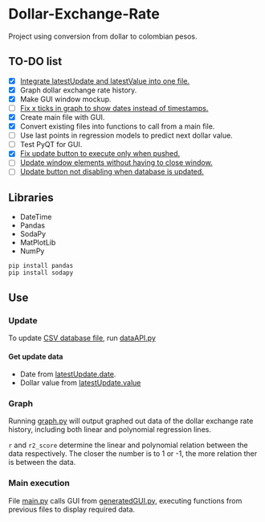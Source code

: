 # Dollar-Exchange-Rate

Project using conversion from dollar to colombian pesos.

## TO-DO list

- [X] [Integrate latestUpdate and latestValue into one file.](https://github.com/alejojimenezz/Dollar-Exchange-Rate/issues/1)
- [X] Graph dollar exchange rate history.
- [X] Make GUI window mockup.
- [ ] [Fix x ticks in graph to show dates instead of timestamps.](https://github.com/alejojimenezz/Dollar-Exchange-Rate/issues/2)
- [X] Create main file with GUI.
- [X] Convert existing files into functions to call from a main file.
- [ ] Use last points in regression models to predict next dollar value.
- [ ] Test PyQT for GUI.
- [X] [Fix update button to execute only when pushed.](https://github.com/alejojimenezz/Dollar-Exchange-Rate/issues/3)
- [ ] [Update window elements without having to close window.](https://github.com/alejojimenezz/Dollar-Exchange-Rate/issues/4)
- [ ] [Update button not disabling when database is updated.](https://github.com/alejojimenezz/Dollar-Exchange-Rate/issues/5)

## Libraries

- DateTime
- Pandas
- SodaPy
- MatPlotLib
- NumPy

```
pip install pandas
pip install sodapy
```

## Use

### Update

To update [CSV database file](tasa_cambio.csv), run [dataAPI.py](lib/dataAPI.py)

#### Get update data

- Date from [latestUpdate.date](latestUpdate.py).
- Dollar value from [latestUpdate.value](latestUpdate.py)

### Graph

Running [graph.py](lib/graph.py) will output graphed out data of the dollar exchange rate history, including both linear and polynomial regression lines.

`r` and `r2_score` determine the linear and polynomial relation between the data respectively. The closer the number is to 1 or -1, the more relation ther is between the data.

### Main execution

File [main.py](main.py) calls GUI from [generatedGUI.py](generatedGUI.py), executing functions from previous files to display required data.